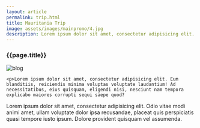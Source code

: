 ```yaml
---
layout: article
permalink: trip.html
title: Mauritania Trip
image: assets/images/mainpromo/4.jpg
description: Lorem ipsum dolor sit amet, consectetur adipisicing elit. Ducimus fugiat est, laboriosam repellendus perspiciatis cumque aut nisi libero min
---
```


<div class="">
	<h3>{{page.title}}</h3>
	<img src="{{page.image}}" alt="blog">

	<p>Lorem ipsum dolor sit amet, consectetur adipisicing elit. Eum blanditiis, reiciendis minima voluptas voluptate laudantium! Ad necessitatibus, eius quisquam, eligendi nisi, nesciunt nam tempora explicabo maiores corrupti sequi saepe quod?
   </p>

   <p>
	Lorem ipsum dolor sit amet, consectetur adipisicing elit. Odio vitae modi animi amet, ullam voluptate dolor ipsa recusandae, placeat quis perspiciatis quasi tempore iusto ipsum. Dolore provident quisquam vel assumenda.
	</p>
	
</div>
